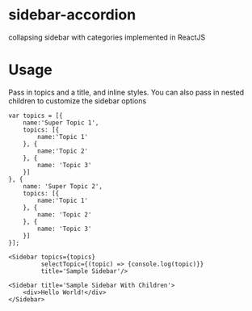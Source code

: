 # sidebar-accordion
collapsing sidebar with categories implemented in ReactJS

# Usage
Pass in topics and a title, and inline styles. You can also pass in nested children
to customize the sidebar options

```
var topics = [{
	name:'Super Topic 1',
	topics: [{
		name:'Topic 1'
	}, {
		name:'Topic 2'
	}, {
		name: 'Topic 3'
	}]
}, {
	name: 'Super Topic 2',
	topics: [{
		name:'Topic 1'
	}, {
		name: 'Topic 2'
	}, {
		name: 'Topic 3'
	}]
}];

<Sidebar topics={topics}
		 selectTopic={(topic) => {console.log(topic)}}
		 title='Sample Sidebar'/>

<Sidebar title='Sample Sidebar With Children'>
	<div>Hello World!</div>
</Sidebar>

```